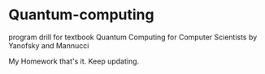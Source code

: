 # Quantum-computing
program drill for textbook Quantum Computing for Computer Scientists by Yanofsky and Mannucci

My Homework that's it. Keep updating.

